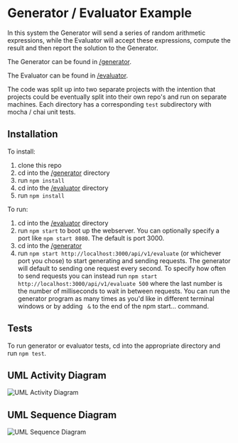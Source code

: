 # Generator / Evaluator Example

In this system the Generator will send a series of random arithmetic expressions, while the Evaluator will accept these expressions, compute the result and then report the solution to the Generator.

The Generator can be found in [/generator](/generator).

The Evaluator can be found in [/evaluator](/evaluator).

The code was split up into two separate projects with the intention that projects could be eventually split into their own repo's and run on separate machines. Each directory has a corresponding `test` subdirectory with mocha / chai unit tests.

## Installation

To install:

1. clone this repo
1. cd into the [/generator](/generator) directory
1. run `npm install`
1. cd into the [/evaluator](/evaluator) directory
1. run `npm install`

To run:

1. cd into the [/evaluator](/evaluator) directory
1. run `npm start` to boot up the webserver. You can optionally specify a port like `npm start 8080`. The default is port 3000.
1. cd into the [/generator](/generator)
1. run `npm start http://localhost:3000/api/v1/evaluate` (or whichever port you chose) to start generating and sending requests. The generator will default to sending one request every second. To specify how often to send requests you can instead run `npm start http://localhost:3000/api/v1/evaluate 500` where the last number is the number of milliseconds to wait in between requests. You can run the generator program as many times as you'd like in different terminal windows or by adding ` &` to the end of the npm start... command.

## Tests

To run generator or evaluator tests, cd into the appropriate directory and run `npm test`.

## UML Activity Diagram

![UML Activity Diagram](activity.png)

## UML Sequence Diagram

![UML Sequence Diagram](sequence.png)
